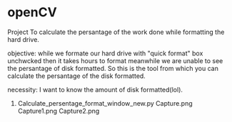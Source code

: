 # openCV
Project To calculate the persantage of the work done while formatting the hard drive.


objective: while we formate our hard drive with "quick format" box unchwcked then it takes hours to format meanwhile we are unable to see the persantage of disk formatted.
So this is the tool from which you can calculate the persantage of the disk formatted.


necessity: I want to know the amount of disk formatted(lol).


1. Calculate_persentage_format_window_new.py
Capture.png
Capture1.png
Capture2.png

